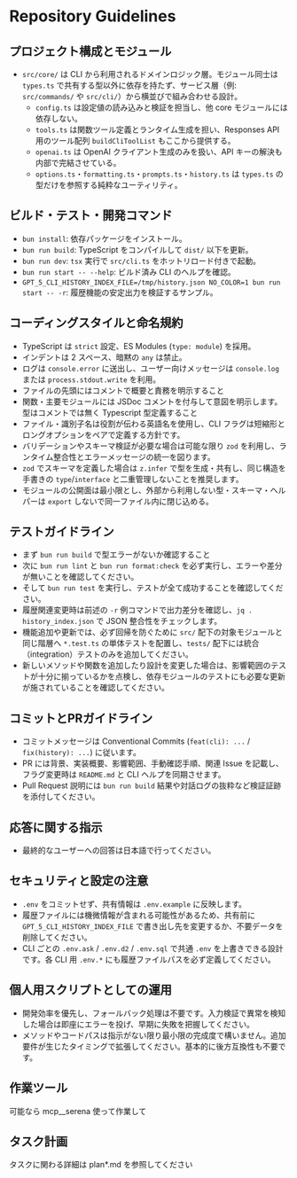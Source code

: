 # Repository Guidelines

## プロジェクト構成とモジュール

- `src/core/` は CLI から利用されるドメインロジック層。モジュール同士は `types.ts` で共有する型以外に依存を持たず、サービス層（例: `src/commands/` や `src/cli/`）から横並びで組み合わせる設計。
  - `config.ts` は設定値の読み込みと検証を担当し、他 core モジュールには依存しない。
  - `tools.ts` は関数ツール定義とランタイム生成を担い、Responses API 用のツール配列 `buildCliToolList` もここから提供する。
  - `openai.ts` は OpenAI クライアント生成のみを扱い、API キーの解決も内部で完結させている。
  - `options.ts`・`formatting.ts`・`prompts.ts`・`history.ts` は `types.ts` の型だけを参照する純粋なユーティリティ。

## ビルド・テスト・開発コマンド
- `bun install`: 依存パッケージをインストール。
- `bun run build`: TypeScript をコンパイルして `dist/` 以下を更新。
- `bun run dev`: `tsx` 実行で `src/cli.ts` をホットリロード付きで起動。
- `bun run start -- --help`: ビルド済み CLI のヘルプを確認。
- `GPT_5_CLI_HISTORY_INDEX_FILE=/tmp/history.json NO_COLOR=1 bun run start -- -r`: 履歴機能の安定出力を検証するサンプル。

## コーディングスタイルと命名規約
- TypeScript は `strict` 設定、ES Modules (`type: module`) を採用。
- インデントは 2 スペース、暗黙の `any` は禁止。
- ログは `console.error` に送出し、ユーザー向けメッセージは `console.log` または `process.stdout.write` を利用。
- ファイルの先頭にはコメントで概要と責務を明示すること
- 関数・主要モジュールには JSDoc コメントを付与して意図を明示します。型はコメントでは無く Typescript 型定義すること
- ファイル・識別子名は役割が伝わる英語名を使用し、CLI フラグは短縮形とロングオプションをペアで定義する方針です。
- バリデーションやスキーマ検証が必要な場合は可能な限り `zod` を利用し、ランタイム整合性とエラーメッセージの統一を図ります。
- `zod` でスキーマを定義した場合は `z.infer` で型を生成・共有し、同じ構造を手書きの `type`/`interface` と二重管理しないことを推奨します。
- モジュールの公開面は最小限とし、外部から利用しない型・スキーマ・ヘルパーは `export` しないで同一ファイル内に閉じ込める。

## テストガイドライン
- まず `bun run build` で型エラーがないか確認すること
- 次に `bun run lint` と `bun run format:check` を必ず実行し、エラーや差分が無いことを確認してください。
- そして `bun run test` を実行し、テストが全て成功することを確認してください。
- 履歴関連変更時は前述の `-r` 例コマンドで出力差分を確認し、`jq . history_index.json` で JSON 整合性をチェックします。
- 機能追加や更新では、必ず回帰を防ぐために `src/` 配下の対象モジュールと同じ階層へ `*.test.ts` の単体テストを配置し、`tests/` 配下には統合（integration）テストのみを追加してください。
- 新しいメソッドや関数を追加したり設計を変更した場合は、影響範囲のテストが十分に揃っているかを点検し、依存モジュールのテストにも必要な更新が施されていることを確認してください。

## コミットとPRガイドライン
- コミットメッセージは Conventional Commits (`feat(cli): ...` / `fix(history): ...`) に従います。
- PR には背景、実装概要、影響範囲、手動確認手順、関連 Issue を記載し、フラグ変更時は `README.md` と CLI ヘルプを同期させます。
- Pull Request 説明には `bun run build` 結果や対話ログの抜粋など検証証跡を添付してください。

## 応答に関する指示
- 最終的なユーザーへの回答は日本語で行ってください。

## セキュリティと設定の注意
- `.env` をコミットせず、共有情報は `.env.example` に反映します。
- 履歴ファイルには機微情報が含まれる可能性があるため、共有前に `GPT_5_CLI_HISTORY_INDEX_FILE` で書き出し先を変更するか、不要データを削除してください。
- CLI ごとの `.env.ask` / `.env.d2` / `.env.sql` で共通 `.env` を上書きできる設計です。各 CLI 用 `.env.*` にも履歴ファイルパスを必ず定義してください。

## 個人用スクリプトとしての運用
- 開発効率を優先し、フォールバック処理は不要です。入力検証で異常を検知した場合は即座にエラーを投げ、早期に失敗を把握してください。
- メソッドやコードパスは指示がない限り最小限の完成度で構いません。追加要件が生じたタイミングで拡張してください。基本的に後方互換性も不要です。

## 作業ツール

可能なら mcp__serena 使って作業して

## タスク計画

タスクに関わる詳細は plan*.md を参照してください
